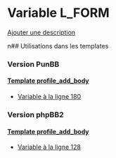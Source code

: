 # Variable L_FORM
[Ajouter une description](https://fa-tvars.appspot.com/L_FORM)

n## Utilisations dans les templates

### Version PunBB

#### [Template profile_add_body](punbb/profile_add_body.md)
* [Variable à la ligne 180](../punbb/profile_add_body.tpl#L180)

### Version phpBB2

#### [Template profile_add_body](subsilver/profile_add_body.md)
* [Variable à la ligne 128](../subsilver/profile_add_body.tpl#L128)